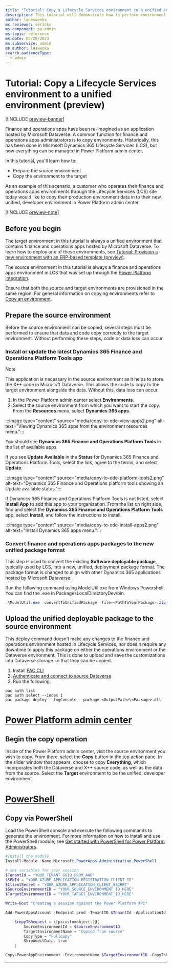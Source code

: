 ```yaml
---
title: "Tutorial: Copy a Lifecycle Services environment to a unified environment (preview) | Microsoft Docs"
description: This tutorial will demonstrate how to perform environment copy with respect to unified environments.
author: laneswenka
ms.reviewer: sericks
ms.component: pa-admin
ms.topic: reference
ms.date: 08/28/2023
ms.subservice: admin
ms.author: laswenka
search.audienceType: 
  - admin
---
```


# Tutorial: Copy a Lifecycle Services environment to a unified environment (preview)

[!INCLUDE [preview-banner](~/../shared-content/shared/preview-includes/preview-banner.md)]

Finance and operations apps have been re-imagined as an application hosted by Microsoft Dataverse. A common function for finance and operations apps administrators is to copy environments. Historically, this has been done in Microsoft Dynamics 365 Lifecycle Services (LCS), but now everything can be managed in Power Platform admin center.

In this tutorial, you'll learn how to:

- Prepare the source environment
- Copy the environment to the target

As an example of this scenario, a customer who operates their finance and operations apps environments through the Lifecycle Services (LCS) site today would like to copy their production environment data in to their new, unified, developer environment in Power Platform admin center.

[!INCLUDE [preview-note](~/../shared-content/shared/preview-includes/preview-note.md)]

## Before you begin

The target environment in this tutorial is always a unified environment that contains finance and operations apps hosted by Microsoft Dataverse.  To learn how to deploy one of these environments, see [Tutorial: Provision a new environment with an ERP-based template (preview)](./tutorial-deploy-new-environment-with-ERP-template.md).

The source environment in this tutorial is always a finance and operations apps environment in LCS that was set up through the [Power Platform integration](/dynamics365/fin-ops-core/dev-itpro/power-platform/enable-power-platform-integration).

Ensure that both the source and target environments are provisioned in the same region. For general information on copying environments refer to [Copy an environment](../copy-environment.md).

## Prepare the source environment

Before the source environment can be copied, several steps must be performed to ensure that data and code copy correctly to the target environment.  Without performing these steps, code or data loss can occur. 

### Install or update the latest Dynamics 365 Finance and Operations Platform Tools app

> [!NOTE]
> This application is necessary in the source environment as it helps to store the X++ code in Microsoft Dataverse. This allows the code to copy to the target environment alongside the data.  Without this, data loss can occur.

1. In the Power Platform admin center select **Environments**.
2. Select the source environment from which you want to start the copy. From the **Resources** menu, select **Dynamics 365 apps**.

:::image type="content" source="media/copy-to-ode-view-apps2.png" alt-text="Viewing Dynamics 365 apps from the environment resources menu.":::

You should see **Dynamics 365 Finance and Operations Platform Tools** in the list of available apps.

If you see **Update Available** in the **Status** for Dynamics 365 Finance and Operations Platform Tools, select the link, agree to the terms, and select **Update**.

:::image type="content" source="media/copy-to-ode-platform-tools2.png" alt-text="Dynamics 365 Finance and Operations platform tools showing an Update available status.":::

If Dynamics 365 Finance and Operations Platform Tools is not listed, select **Install App** to add this app to your organization.
From the list on right side, find and select the **Dynamics 365 Finance and Operations Platform Tools** app, select **Install**, and follow the instructions to install.

:::image type="content" source="media/copy-to-ode-install-apps2.png" alt-text="Install Dynamics 365 apps menu.":::

### Convert finance and operations apps packages to the new unified package format

This step is used to convert the existing **Software deployable package**, typically used by LCS, into a new, unified, deployment package format. The package format is changed to align with other Dynamics 365 applications hosted by Microsoft Dataverse.

Run the following command using ModelUtil.exe from Windows Powershell. You can find the .exe in PackagesLocalDirectoryDev/bin.

```PowerShell
.\ModelUtil.exe -convertToUnifiedPackage -file=<PathToYourPackage>.zip -outputpath=<OutputPath>
```

## Upload the unified deployable package to the source environment

This deploy command doesn’t make any changes to the finance and operations environment hosted in Lifecycle Services, nor does it require any downtime to apply this package on either the operations environment or the Dataverse environment. This is done to upload and save the customizations into Dataverse storage so that they can be copied. 

1. Install [PAC CLI](https://aka.ms/PowerAppsCLI)
2. [Authenticate and connect to source Dataverse](../../developer/cli/reference/auth.md#pac-auth-create)
3. Run the following:

```
pac auth list
pac auth select --index 1
pac package deploy --logConsole --package <OutputPath>\<Package>.dll
```

# [Power Platform admin center](#tab/PPAC)

## Begin the copy operation

Inside of the Power Platform admin center, visit the source environment you wish to copy.  From there, select the **Copy** button in the top action pane.  In the slider window that appears, choose to copy **Everything**, which incorporates both the Dataverse and X++ source code, as well as the data from the source.  Select the **Target** environment to be the unified, developer environment.

# [PowerShell](#tab/PowerShell)

## Copy via PowerShell

Load the PowerShell console and execute the following commands to generate the environment. For more information on how to install and use the PowerShell module, see [Get started with PowerShell for Power Platform Administrators](../powershell-getting-started.md).

```PowerShell
#Install the module
Install-Module -Name Microsoft.PowerApps.Administration.PowerShell

# Set variables for your session
$TenantId = "YOUR_TENANT_GUID_FROM_AAD"
$SPNId = "YOUR_AZURE_APPLICATION_REGISTRATION_CLIENT_ID"
$ClientSecret = "YOUR_AZURE_APPLICATION_CLIENT_SECRET"
$SourceEnvironmentID = "YOUR_SOURCE_ENVIRONMENT_ID_HERE"
$TargetEnvironmentID = "YOUR_TARGET_ENVIRONMENT_ID_HERE"

Write-Host "Creating a session against the Power Platform API"

Add-PowerAppsAccount -Endpoint prod -TenantID $TenantId -ApplicationId $SPNId -ClientSecret $ClientSecret

    $copyToRequest = \[pscustomobject\]@{
        SourceEnvironmentId = $SourceEnvironmentID
        TargetEnvironmentName = "Copied from source"
        CopyType = "FullCopy"
        SkipAuditData: true
    }

Copy-PowerAppEnvironment -EnvironmentName $TargetEnvironmentID -CopyToRequestDefinition $copyToRequest
```
---



